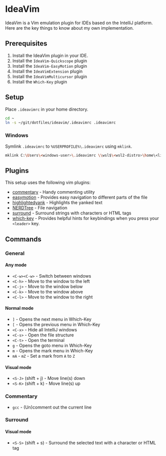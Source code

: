# IdeaVim

IdeaVim is a Vim emulation plugin for IDEs based on the IntelliJ platform. Here are the key things to know about
my own implementation.

## Prerequisites

1. Install the IdeaVim plugin in your IDE.
2. Install the `IdeaVim-Quickscope` plugin
3. Install the `IdeaVim-EasyMotion` plugin
4. Install the `IdeaVimExtension` plugin
5. Install the `IdeaVimMulticursor` plugin
6. Install the `Which-Key` plugin

## Setup

Place `.ideavimrc` in your home directory.

```bash
cd ~
ln -s ~/git/dotfiles/ideavim/.ideavimrc .ideavimrc
```

### Windows

Symlink `.ideavimrc` to `%USERPROFILE%\.ideavimrc` using `mklink`.

```bash
mklink C:\Users\<windows-user>\.ideavimrc \\wsl$\<wsl2-distro>\home\<linux-user>\git\dotfiles\ideavim\.ideavimrc
```

## Plugins

This setup uses the following vim plugins:

* [commentary](https://github.com/tpope/vim-commentary) - Handy commenting utility
* [easymotion](https://github.com/easymotion/vim-easymotion) - Provides easy navigation to different parts of the file
* [highlightedyank](https://github.com/machakann/vim-highlightedyank) - Highlights the yanked text
* [NERDTree](https://github.com/preservim/nerdtree) - File navigation
* [surround](https://github.com/tpope/vim-surround) - Surround strings with characters or HTML tags
* [which-key](https://github.com/liuchengxu/vim-which-key) - Provides helpful hints for keybindings when you press your `<leader>` key.

## Commands

### General

#### Any mode

* `<C-w><C-w>` - Switch between windows
* `<C-h>` - Move to the window to the left
* `<C-j>` - Move to the window below
* `<C-k>` - Move to the window above
* `<C-l>` - Move to the window to the right

#### Normal mode

* `]` - Opens the next menu in Which-Key
* `[` - Opens the previous menu in Which-Key
* `<C-x>` - Hide all IntelliJ windows
* `<C-s>` - Open the file structure
* `<C-t>` - Open the terminal
* `g` - Opens the goto menu in Which-Key
* `m` - Opens the mark menu in Which-Key
* `mA` - `mZ` - Set a mark from `A` to `Z`

#### Visual mode

* `<S-J>` (shift + j) - Move line(s) down
* `<S-K>` (shift + k) - Move line(s) up

### Commentary

* `gcc` - (Un)comment out the current line

### Surround

#### Visual mode

* `<S-S>` (shift + s) - Surround the selected text with a character or HTML tag
